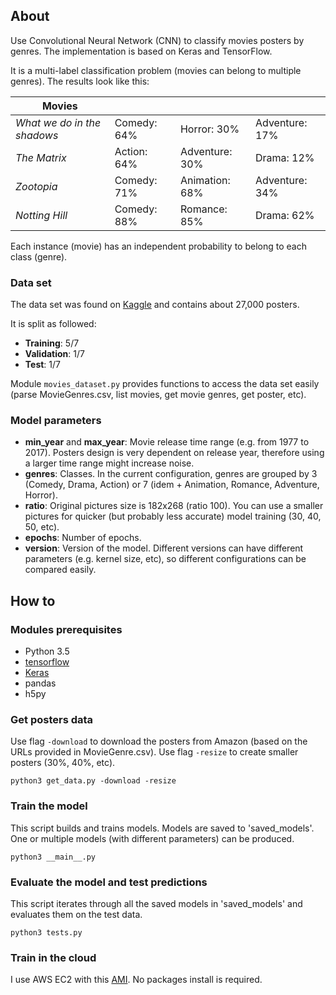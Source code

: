 ## About
Use Convolutional Neural Network (CNN) to classify movies posters by genres. The implementation is based on 
Keras and TensorFlow.

It is a multi-label classification problem (movies can belong to multiple genres). The results look like this:

|__Movies__                  |               |               |               |
|---                         |---            |---            |---            |
|_What we do in the shadows_ |Comedy: 64%    |Horror: 30%    |Adventure: 17% |
|_The Matrix_                |Action: 64%    |Adventure: 30% |Drama: 12%     |
|_Zootopia_                  |Comedy: 71%    |Animation: 68% |Adventure: 34% |
|_Notting Hill_              |Comedy: 88%    |Romance: 85%   |Drama: 62%     |

Each instance (movie) has an independent probability to belong to each class (genre). 

### Data set
The data set was found on [Kaggle](https://www.kaggle.com/neha1703/movie-genre-from-its-poster/version/3) and contains 
about 27,000 posters.

It is split as followed:
* __Training__: 5/7
* __Validation__: 1/7
* __Test__: 1/7

Module `movies_dataset.py` provides functions to access the data set easily (parse MovieGenres.csv, list movies, 
get movie genres, get poster, etc).

### Model parameters
* __min_year__ and __max_year__: Movie release time range (e.g. from 1977 to 2017). 
Posters design is very dependent on release year, therefore using a larger time range might increase noise. 
* __genres__: Classes. In the current configuration, genres are grouped by 3 (Comedy, Drama, Action) 
or 7 (idem + Animation, Romance, Adventure, Horror).
* __ratio__: Original pictures size is 182x268 (ratio 100). You can use a smaller pictures for quicker 
(but probably less accurate) model training (30, 40, 50, etc).
* __epochs__: Number of epochs.
* __version__: Version of the model. Different versions can have different parameters (e.g. kernel size, etc), 
so different configurations can be compared easily.

## How to
### Modules prerequisites
* Python 3.5
* [tensorflow](https://www.tensorflow.org/install/install_linux#InstallingVirtualenv)
* [Keras](https://keras.io/#installation)
* pandas
* h5py

### Get posters data
Use flag `-download` to download the posters from Amazon (based on the URLs provided in MovieGenre.csv).
Use flag `-resize` to create smaller posters (30%, 40%, etc). 
```
python3 get_data.py -download -resize
```

### Train the model
This script builds and trains models. Models are saved to 'saved_models'. One or multiple models
(with different parameters) can be produced.
```
python3 __main__.py
```

### Evaluate the model and test predictions
This script iterates through all the saved models in 'saved_models' and evaluates them on the test data.
```
python3 tests.py
```
### Train in the cloud
I use AWS EC2 with this [AMI](https://aws.amazon.com/marketplace/pp/B077GCH38C). No packages install is required.
